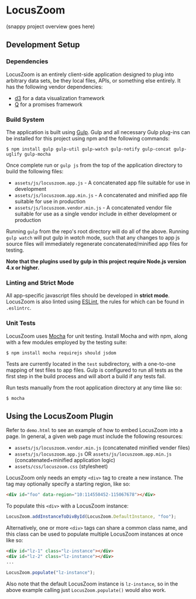 # LocusZoom

(snappy project overview goes here)

## Development Setup

### Dependencies

LocusZoom is an entirely client-side application designed to plug into arbitrary data sets, be they local files, APIs, or something else entirely. It has the following vendor dependencies:

* [d3](http://d3js.org/) for a data visualization framework
* [Q](https://github.com/kriskowal/q) for a promises framework

### Build System

The application is built using [Gulp](http://gulpjs.com/). Gulp and all necessary Gulp plug-ins can be installed for this project using npm and the following commands:

```
$ npm install gulp gulp-util gulp-watch gulp-notify gulp-concat gulp-uglify gulp-mocha
```

Once complete run or `gulp js` from the top of the application directory to build the following files:

* `assets/js/locuszoom.app.js` - A concatenated app file suitable for use in development
* `assets/js/locuszoom.app.min.js` - A concatenated and minified app file suitable for use in production
* `assets/js/locuszoom.vendor.min.js` - A concatenated vendor file suitable for use as a single vendor include in either development or production

Running `gulp` from the repo's root directory will do all of the above. Running `gulp watch` will put gulp in *watch* mode, such that any changes to app js source files will immediately regenerate concatenated/minified app files for testing.

**Note that the plugins used by gulp in this project require Node.js version 4.x or higher.**

### Linting and Strict Mode

All app-specific javascript files should be developed in **strict mode**. LocusZoom is also linted using [ESLint](http://eslint.org/), the rules for which can be found in `.eslintrc`.

### Unit Tests

LocusZoom uses [Mocha](https://mochajs.org/) for unit testing. Install Mocha and with npm, along with a few modules employed by the testing suite:

```
$ npm install mocha requirejs should jsdom
```

Tests are currently located in the `test` subdirectory, with a one-to-one mapping of test files to app files. Gulp is configured to run all tests as the first step in the build process and will abort a build if any tests fail.

Run tests manually from the root application directory at any time like so:

```
$ mocha
```

## Using the LocusZoom Plugin

Refer to `demo.html` to see an example of how to embed LocusZoom into a page. In general, a given web page must include the following resources:

* `assets/js/locuszoom.vendor.min.js` (concatenated minified vender files)
* `assets/js/locuszoom.app.js` OR `assets/js/locuszoom.app.min.js` (concatenated+minified application logic)
* `assets/css/locuszoom.css` (stylesheet)

LocusZoom only needs an empty `<div>` tag to create a new instance. The tag may optionally specify a starting region, like so:

```html
<div id="foo" data-region="10:114550452-115067678"></div>
```

To populate this `<div>` with a LocusZoom instance:

```javascript
LocusZoom.addInstanceToDivById(LocusZoom.DefaultInstance, "foo");
```

Alternatively, one or more `<div>` tags can share a common class name, and this class can be used to populate multiple LocusZoom instances at once like so:

```html
<div id="lz-1" class="lz-instance"></div>
<div id="lz-2" class="lz-instance"></div>
...
```

```javascript
LocusZoom.populate("lz-instance");
```

Also note that the default LocusZoom instance is `lz-instance`, so in the above example calling just `LocusZoom.populate()` would also work.
